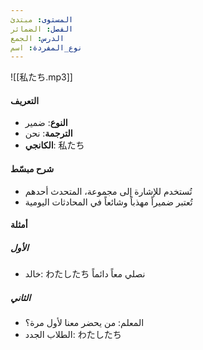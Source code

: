```yaml
---
المستوى: مبتدئ
الفصل: الضمائر
الدرس: الجمع
نوع_المفردة: اسم
---
```


![[私たち.mp3]]

#### التعريف

- **النوع**: ضمير
- **الترجمة**: نحن
- **الكانجي**: 私たち

#### شرح مبسّط

- تُستخدم للإشارة إلى مجموعة، المتحدث أحدهم
- تُعتبر ضميراً مهذباً وشائعاً في المحادثات اليومية

#### أمثلة

##### الأول

- خالد: わたしたち نصلي معاً دائماً

##### الثاني

- المعلم: من يحضر معنا لأول مرة؟
- الطلاب الجدد: わたしたち
